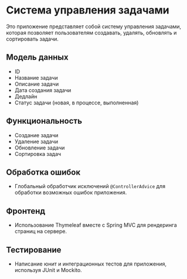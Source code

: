 # Система управления задачами

Это приложение представляет собой систему управления задачами, которая позволяет пользователям создавать, удалять, обновлять и сортировать задачи.

## Модель данных
- ID
- Название задачи
- Описание задачи
- Дата создания задачи
- Дедлайн
- Статус задачи (новая, в процессе, выполненная)

## Функциональность
- Создание задачи
- Удаление задачи
- Обновление задачи
- Сортировка задач

## Обработка ошибок
- Глобальный обработчик исключений `@ControllerAdvice` для обработки возможных ошибок приложения.

## Фронтенд
- Использование Thymeleaf вместе с Spring MVC для рендеринга страниц на сервере.

## Тестирование
- Написание юнит и интеграционных тестов для приложения, используя JUnit и Mockito.

